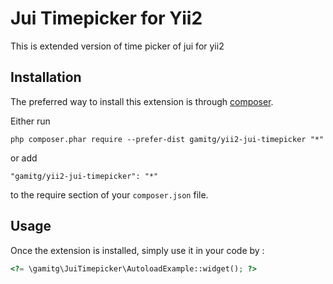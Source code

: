 Jui Timepicker for Yii2
=======================
This is extended version of time picker of jui for yii2

Installation
------------

The preferred way to install this extension is through [composer](http://getcomposer.org/download/).

Either run

```
php composer.phar require --prefer-dist gamitg/yii2-jui-timepicker "*"
```

or add

```
"gamitg/yii2-jui-timepicker": "*"
```

to the require section of your `composer.json` file.


Usage
-----

Once the extension is installed, simply use it in your code by  :

```php
<?= \gamitg\JuiTimepicker\AutoloadExample::widget(); ?>
```
